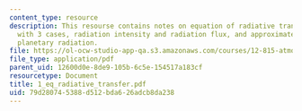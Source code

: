 ```yaml
---
content_type: resource
description: This resourse contains notes on equation of radiative transfer along
  with 3 cases, radiation intensity and radiation flux, and approximate solution for
  planetary radiation.
file: https://ol-ocw-studio-app-qa.s3.amazonaws.com/courses/12-815-atmospheric-radiation-fall-2006/79d280745388d512bda626adcb8da238_1_eq_radiative_transfer.pdf
file_type: application/pdf
parent_uid: 12600d0e-8de9-105b-6c5e-154517a183cf
resourcetype: Document
title: 1_eq_radiative_transfer.pdf
uid: 79d28074-5388-d512-bda6-26adcb8da238
---
```

